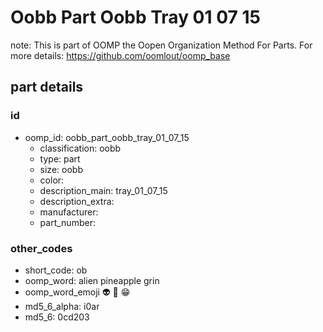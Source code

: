 # Oobb Part Oobb Tray 01 07 15  

note: This is part of OOMP the Oopen Organization Method For Parts. For more details: https://github.com/oomlout/oomp_base

##  part details





### id
* oomp_id: oobb_part_oobb_tray_01_07_15
  * classification: oobb
  * type: part
  * size: oobb
  * color: 
  * description_main: tray_01_07_15
  * description_extra: 
  * manufacturer: 
  * part_number: 

### other_codes
* short_code: ob
* oomp_word: alien pineapple grin
* oomp_word_emoji :alien: :pineapple: :grin:
* md5_6_alpha: i0ar
* md5_6: 0cd203